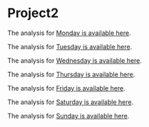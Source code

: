 # Project2

The analysis for [Monday is available here](mondayAnalysis.md).

The analysis for [Tuesday is available here](tuesdayAnalysis.md).

The analysis for [Wednesday is available here](wednesdayAnalysis.md).

The analysis for [Thursday is available here](thursdayAnalysis.md).

The analysis for [Friday is available here](fridayAnalysis.md).

The analysis for [Saturday is available here](saturdayAnalysis.md).

The analysis for [Sunday is available here](sundayAnalysis.md).